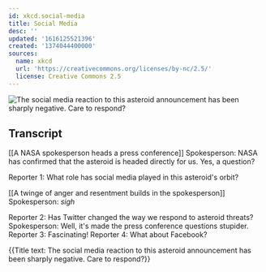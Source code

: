 ```yaml
---
id: xkcd.social-media
title: Social Media
desc: ''
updated: '1616125521396'
created: '1374044400000'
sources:
  name: xkcd
  url: 'https://creativecommons.org/licenses/by-nc/2.5/'
  license: Creative Commons 2.5
---
```

![The social media reaction to this asteroid announcement has been sharply negative. Care to respond?](https://imgs.xkcd.com/comics/social_media.png)

## Transcript
[[A NASA spokesperson heads a press conference]]
Spokesperson: NASA has confirmed that the asteroid is headed directly for us.  Yes, a question?

Reporter 1: What role has social media played in this asteroid's orbit?

[[A twinge of anger and resentment builds in the spokesperson]]
Spokesperson: *sigh*

Reporter 2: Has Twitter changed the way we respond to asteroid threats?  
Spokesperson: Well, it's made the press conference questions stupider.
Reporter 3: Fascinating!
Reporter 4: What about Facebook?

{{Title text: The social media reaction to this asteroid announcement has been sharply negative. Care to respond?}}
